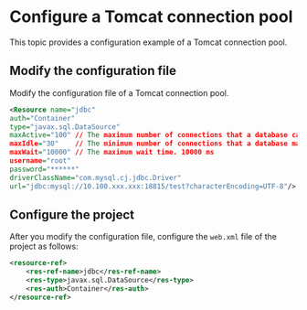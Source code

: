 # Configure a Tomcat connection pool

This topic provides a configuration example of a Tomcat connection pool.

## Modify the configuration file

Modify the configuration file of a Tomcat connection pool.

```xml
<Resource name="jdbc"
auth="Container"
type="javax.sql.DataSource"
maxActive="100" // The maximum number of connections that a database can have on the server.
maxIdle="30"    // The minimum number of connections that a database maintains on the server.
maxWait="10000" // The maximum wait time. 10000 ms
username="root"
password="******"
driverClassName="com.mysql.cj.jdbc.Driver"
url="jdbc:mysql://10.100.xxx.xxx:18815/test?characterEncoding=UTF-8"/>
```

## Configure the project

After you modify the configuration file, configure the `web.xml` file of the project as follows:

```xml
<resource-ref>
    <res-ref-name>jdbc</res-ref-name>
    <res-type>javax.sql.DataSource</res-type>
    <res-auth>Container</res-auth>
</resource-ref>
```
